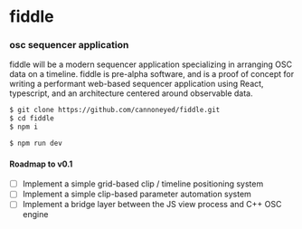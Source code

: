 # fiddle

###  osc sequencer application

fiddle will be a modern sequencer application specializing in arranging OSC data on a timeline. fiddle is pre-alpha software, and is a proof of concept for writing a performant web-based sequencer application using React, typescript, and an architecture centered around observable data.

```bash
$ git clone https://github.com/cannoneyed/fiddle.git
$ cd fiddle
$ npm i

$ npm run dev
```

#### Roadmap to v0.1

- [ ] Implement a simple grid-based clip / timeline positioning system
- [ ] Implement a simple clip-based parameter automation system
- [ ] Implement a bridge layer between the JS view process and C++ OSC engine